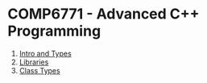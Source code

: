 # COMP6771 - Advanced C++ Programming

1. [Intro and Types](notes/01_Intro-and-Types.md)
2. [Libraries](notes/02_Libraries.md)
3. [Class Types](notes/03_Class-Types.md)
